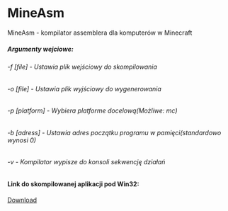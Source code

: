MineAsm
=======

MineAsm - kompilator assemblera dla komputerów w Minecraft

##### Argumenty wejciowe:
###### -f [file]     - Ustawia plik wejściowy do skompilowania
###### -o [file]     - Ustawia plik wyjściowy do wygenerowania
###### -p [platform] - Wybiera platforme docelową(Możliwe: mc)
###### -b [adress]   - Ustawia adres początku programu w pamięci(standardowo wynosi 0)
###### -v            - Kompilator wypisze do konsoli sekwencję działań

#### Link do skompilowanej aplikacji pod Win32:
[Download](http://mafiesto4.pl/pliki/MineAsm.exe "Download")
 
